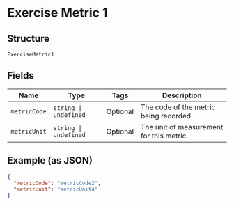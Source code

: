 
# Exercise Metric 1

## Structure

`ExerciseMetric1`

## Fields

| Name | Type | Tags | Description |
|  --- | --- | --- | --- |
| `metricCode` | `string \| undefined` | Optional | The code of the metric being recorded. |
| `metricUnit` | `string \| undefined` | Optional | The unit of measurement for this metric. |

## Example (as JSON)

```json
{
  "metricCode": "metricCode2",
  "metricUnit": "metricUnit4"
}
```

